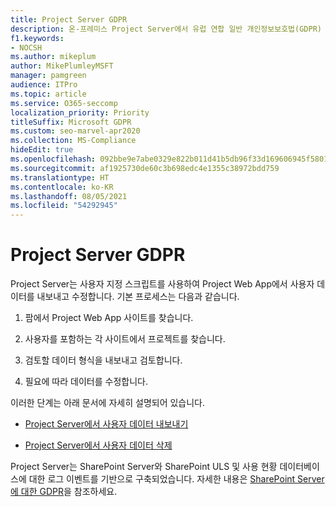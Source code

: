 ```yaml
---
title: Project Server GDPR
description: 온-프레미스 Project Server에서 유럽 연합 일반 개인정보보호법(GDPR) 요구 사항을 해결하는 방법을 알아봅니다.
f1.keywords:
- NOCSH
ms.author: mikeplum
author: MikePlumleyMSFT
manager: pamgreen
audience: ITPro
ms.topic: article
ms.service: O365-seccomp
localization_priority: Priority
titleSuffix: Microsoft GDPR
ms.custom: seo-marvel-apr2020
ms.collection: MS-Compliance
hideEdit: true
ms.openlocfilehash: 092bbe9e7abe0329e822b011d41b5db96f33d169606945f5801bc36771a1944c
ms.sourcegitcommit: af1925730de60c3b698edc4e1355c38972bdd759
ms.translationtype: HT
ms.contentlocale: ko-KR
ms.lasthandoff: 08/05/2021
ms.locfileid: "54292945"
---
```

# <a name="gdpr-for-project-server"></a>Project Server GDPR

Project Server는 사용자 지정 스크립트를 사용하여 Project Web App에서 사용자 데이터를 내보내고 수정합니다. 기본 프로세스는 다음과 같습니다.

1.  팜에서 Project Web App 사이트를 찾습니다.

2.  사용자를 포함하는 각 사이트에서 프로젝트를 찾습니다.

3.  검토할 데이터 형식을 내보내고 검토합니다.

4.  필요에 따라 데이터를 수정합니다.

이러한 단계는 아래 문서에 자세히 설명되어 있습니다.

- [Project Server에서 사용자 데이터 내보내기](/Project/export-user-data-from-project-server?toc=/Office365/Enterprise/toc.json)

- [Project Server에서 사용자 데이터 삭제](/Project/delete-user-data-from-project-server?toc=/Office365/Enterprise/toc.json)


Project Server는 SharePoint Server와 SharePoint ULS 및 사용 현황 데이터베이스에 대한 로그 이벤트를 기반으로 구축되었습니다. 자세한 내용은 [SharePoint Server에 대한 GDPR](gdpr-for-sharepoint-server.md)을 참조하세요.
